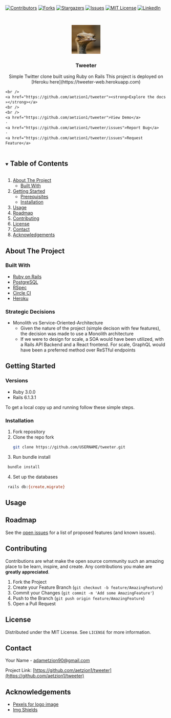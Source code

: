 <!-- PROJECT SHIELDS -->
<!--
*** I'm using markdown "reference style" links for readability.
*** Reference links are enclosed in brackets [ ] instead of parentheses ( ).
*** See the bottom of this document for the declaration of the reference variables
*** for contributors-url, forks-url, etc. This is an optional, concise syntax you may use.
*** https://www.markdownguide.org/basic-syntax/#reference-style-links
-->
[![Contributors][contributors-shield]][contributors-url]
[![Forks][forks-shield]][forks-url]
[![Stargazers][stars-shield]][stars-url]
[![Issues][issues-shield]][issues-url]
[![MIT License][license-shield]][license-url]
[![LinkedIn][linkedin-shield]][linkedin-url]



<!-- PROJECT LOGO -->
<br />
<p align="center">
  <a href="https://github.com/aetzion1/tweeter">
    <img src="app/assets/images/logo.png" alt="Logo" width="90" height="90">
  </a>

  <h3 align="center">Tweeter</h3>

  <p align="center">
    Simple Twitter clone built using Ruby on Rails
    This project is deployed on [Heroku here](https://tweeter-web.herokuapp.com)

    <br />
    <a href="https://github.com/aetzion1/tweeter"><strong>Explore the docs »</strong></a>
    <br />
    <br />
    <a href="https://github.com/aetzion1/tweeter">View Demo</a>
    ·
    <a href="https://github.com/aetzion1/tweeter/issues">Report Bug</a>
    ·
    <a href="https://github.com/aetzion1/tweeter/issues">Request Feature</a>
  </p>
</p>



<!-- TABLE OF CONTENTS -->
<details open="open">
  <summary><h2 style="display: inline-block">Table of Contents</h2></summary>
  <ol>
    <li>
      <a href="#about-the-project">About The Project</a>
      <ul>
        <li><a href="#built-with">Built With</a></li>
      </ul>
    </li>
    <li>
      <a href="#getting-started">Getting Started</a>
      <ul>
        <li><a href="#prerequisites">Prerequisites</a></li>
        <li><a href="#installation">Installation</a></li>
      </ul>
    </li>
    <li><a href="#usage">Usage</a></li>
    <li><a href="#roadmap">Roadmap</a></li>
    <li><a href="#contributing">Contributing</a></li>
    <li><a href="#license">License</a></li>
    <li><a href="#contact">Contact</a></li>
    <li><a href="#acknowledgements">Acknowledgements</a></li>
  </ol>
</details>



<!-- ABOUT THE PROJECT -->
## About The Project

### Built With

* [Ruby on Rails](https://rubyonrails.org/)
* [PostgreSQL](https://www.postgresql.org/)
* [RSpec](https://github.com/rspec/rspec-rails)
* [Circle CI](https://circleci.com/)
* [Heroku](https://heroku.com/)

### Strategic Decisions

* Monolith vs Service-Oriented-Architecture
  - Given the nature of the project (simple decison with few features), the decision was made to use a Monolith architecture
  - If we were to design for scale, a SOA would have been utilized, with a Rails API Backend and a React frontend. For scale, GraphQL would have been a preferred method over ReSTful endpoints

<!-- GETTING STARTED -->
## Getting Started

### Versions

- Ruby 3.0.0
- Rails 6.1.3.1
<!-- * System dependencies
* Configuration
* Database creation
* Database initialization
* How to run the test suite
* Services (job queues, cache servers, search engines, etc.)
* Deployment instructions -->


To get a local copy up and running follow these simple steps.

### Installation
1. Fork repository
2. Clone the repo fork
   ```sh
   git clone https://github.com/USERNAME/tweeter.git
   ```
3. Run bundle install
  ```sh
   bundle install
   ```
4. Set up the databases 
  ```sh
   rails db:{create,migrate}
   ```
   



<!-- USAGE EXAMPLES -->
## Usage

<!-- ROADMAP -->
## Roadmap

See the [open issues](https://github.com/aetzion1/tweeter/issues) for a list of proposed features (and known issues).



<!-- CONTRIBUTING -->
## Contributing

Contributions are what make the open source community such an amazing place to be learn, inspire, and create. Any contributions you make are **greatly appreciated**.

1. Fork the Project
2. Create your Feature Branch (`git checkout -b feature/AmazingFeature`)
3. Commit your Changes (`git commit -m 'Add some AmazingFeature'`)
4. Push to the Branch (`git push origin feature/AmazingFeature`)
5. Open a Pull Request



<!-- LICENSE -->
## License

Distributed under the MIT License. See `LICENSE` for more information.



<!-- CONTACT -->
## Contact

Your Name - adametzion90@gmail.com

Project Link: [https://github.com/aetzion1/tweeter](https://github.com/aetzion1/tweeter)

<!-- ACKNOWLEDGEMENTS -->
## Acknowledgements

* [Pexels for logo image](https://www.pexels.com/)
* [Img Shields](https://shields.io)

<!-- MARKDOWN LINKS & IMAGES -->
<!-- https://www.markdownguide.org/basic-syntax/#reference-style-links -->
[contributors-shield]: https://img.shields.io/github/contributors/aetzion1/tweeter.svg?style=for-the-badge
[contributors-url]: https://github.com/aetzion1/tweeter/graphs/contributors
[forks-shield]: https://img.shields.io/github/forks/aetzion1/tweeter.svg?style=for-the-badge
[forks-url]: https://github.com/aetzion1/tweeter/network/members
[stars-shield]: https://img.shields.io/github/stars/aetzion1/tweeter.svg?style=for-the-badge
[stars-url]: https://github.com/aetzion1/tweeter/stargazers
[issues-shield]: https://img.shields.io/github/issues/aetzion1/tweeter.svg?style=for-the-badge
[issues-url]: https://github.com/aetzion1/tweeter/issues
[license-shield]: https://img.shields.io/github/license/aetzion1/tweeter.svg?style=for-the-badge
[license-url]: https://github.com/aetzion1/tweeter/blob/master/LICENSE.txt
[linkedin-shield]: https://img.shields.io/badge/-LinkedIn-black.svg?style=for-the-badge&logo=linkedin&colorB=555
[linkedin-url]: https://linkedin.com/in/adametzion


